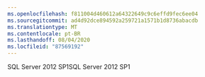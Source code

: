 ```yaml
---
ms.openlocfilehash: f811004d460612a64322649c9c6effd9fec6ee04
ms.sourcegitcommit: ad4d92dce894592a259721a1571b1d8736abacdb
ms.translationtype: MT
ms.contentlocale: pt-BR
ms.lasthandoff: 08/04/2020
ms.locfileid: "87569192"
---
```

<span data-ttu-id="aa366-101">SQL Server 2012 SP1</span><span class="sxs-lookup"><span data-stu-id="aa366-101">SQL Server 2012 SP1</span></span>

